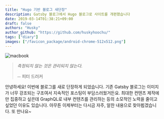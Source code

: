 ```yaml
---
title: "Hugo 기반 블로그 새단장"
description: Gatsby 블로그에서 Hugo 블로그로 사이트를 개편했습니다
date: 2019-03-14T01:38:21+09:00
draft: false
authors: "Husky"
author_github: "https://github.com/huskyhoochu/"
tags: ["diary"]
images: ["/favicon_package/android-chrome-512x512.png"]
---
```


![macbook](/reopen/macbook.jpg)

> *측정되지 않는 것은 관리되지 않는다.*
>
> ⏤ 피터 드러커

안녕하세요! 이번에 블로그를 새로 단장하게 되었습니다. 기존 Gatsby 블로그는 이미지가 너무 강조되는 구조여서 지속적인 포스팅이 부담스러웠거든요. 최대한 컨텐츠 제작에만 집중하고 싶은데 GraphQL로 내부 컨텐츠를 관리하는 등의 소모적인 노력을 줄이고 싶었던 이유도 있습니다. 아무튼 이제부터는 다시금 자주, 알찬 내용으로 찾아뵙겠습니다. 또 만나요~
